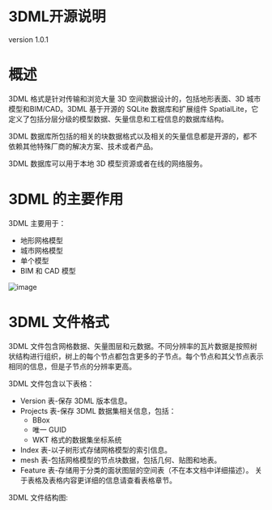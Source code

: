 # 3DML开源说明

version 1.0.1

# 概述

3DML 格式是针对传输和浏览大量 3D 空间数据设计的，包括地形表面、3D 城市模型和BIM/CAD。3DML 基于开源的 SQLite 数据库和扩展组件 SpatialLite，它定义了包括分层分级的模型数据、矢量信息和工程信息的数据库结构。

3DML 数据库所包括的相关的块数据格式以及相关的矢量信息都是开源的，都不依赖其他特殊厂商的解决方案、技术或者产品。

3DML 数据库可以用于本地 3D 模型资源或者在线的网络服务。

# 3DML 的主要作用
3DML 主要用于：
* 地形网格模型
* 城市网格模型
* 单个模型
* BIM 和 CAD 模型

![image](https://github.com/skylineglobe/3dml-spec/blob/master/images/yongyu.jpg)

# 3DML 文件格式

3DML 文件包含网格数据、矢量图层和元数据。不同分辨率的瓦片数据是按照树状结构进行组织，树上的每个节点都包含更多的子节点。每个节点和其父节点表示相同的信息，但是子节点的分辨率更高。

3DML 文件包含以下表格：

* Version 表-保存 3DML 版本信息。
* Projects 表-保存 3DML 数据集相关信息，包括：
    *  BBox
    *  唯一 GUID
    *  WKT 格式的数据集坐标系统
* Index 表-以子树形式存储网格模型的索引信息。
*  mesh 表-包括网格模型的节点块数据，包括几何、贴图和地表。
*  Feature 表-存储用于分类的面状图层的空间表（不在本文档中详细描述）。
关于表格及表格内容更详细的信息请查看表格章节。

3DML 文件结构图:
